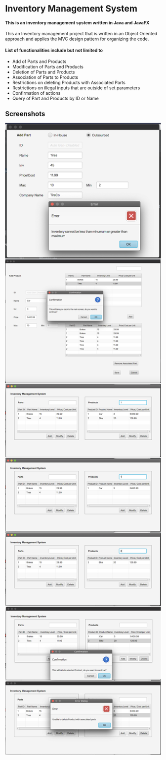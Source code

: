 # Inventory Management System 

####  This is an inventory management system written in Java and JavaFX

This an Inventory management project that is written in an Object Oriented approach and applies the MVC design pattern for organizing the code. 

#### List of functionalities include but not limited to
*  Add of Parts and Products
* Modification of Parts and Products
* Deletion of Parts and Products
* Association of Parts to Products
* Restrictions on deleting Products with Associated Parts
* Restrictions on illegal inputs that are outside of set parameters 
* Confirmation of actions 
* Query of Part and Products by ID or Name
 
## Screenshots

![IllegalInput](images/IllegalInput.png)
![BackToMainConfirmation](images/BackToMainConfirmation.png)
![MainScreenWithItems](images/MainScreenWithItems.png)
![QueryByID](images/QueryByID.png)
![QueryByName](images/QueryByName.png)
![DeleteConfirmation](images/DeleteConfirmation.png)
![UnableToDelete](images/UnableToDelete.png)

